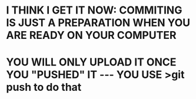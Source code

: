 # 
# I THINK I GET IT NOW: COMMITING IS JUST A PREPARATION WHEN YOU ARE READY ON YOUR COMPUTER
# YOU WILL ONLY UPLOAD IT ONCE YOU "PUSHED" IT --- YOU USE >git push to do that
